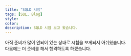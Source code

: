 ```yaml
---
title: "SQLD 시험"
tags: [SQL, Blog]
style:
color:
description: SQLD 시험 보고 왔습니다.
---
```

아직 준비가 많이 안되어 있는 상태로 시험을 보게되서 아쉬웠습니다. <br/>
다음에는 더 준비를 해서 합격하도록 하겠습니다.
